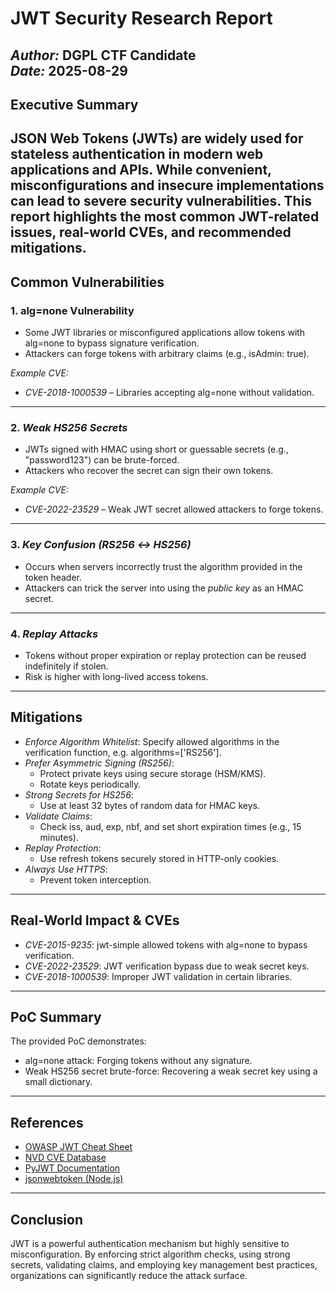 # JWT Security Research Report
*Author:* DGPL CTF Candidate  
*Date:* 2025-08-29  
--------------------------------------------------------------------------------------------------------------------------------------
## Executive Summary
JSON Web Tokens (JWTs) are widely used for stateless authentication in modern web applications and APIs. 
While convenient, misconfigurations and insecure implementations can lead to severe security vulnerabilities.
This report highlights the most common JWT-related issues, real-world CVEs, and recommended mitigations.
----------------------------------------------------------------------------------------------------------------------------------------
## Common Vulnerabilities
### 1. **alg=none Vulnerability**
- Some JWT libraries or misconfigured applications allow tokens with alg=none to bypass signature verification.
- Attackers can forge tokens with arbitrary claims (e.g., isAdmin: true).

*Example CVE:*  
- *CVE-2018-1000539* – Libraries accepting alg=none without validation.
------------------------------------------------------------------------------------------------------------------------------------------
### 2. *Weak HS256 Secrets*
- JWTs signed with HMAC using short or guessable secrets (e.g., "password123") can be brute-forced.
- Attackers who recover the secret can sign their own tokens.

*Example CVE:*  
- *CVE-2022-23529* – Weak JWT secret allowed attackers to forge tokens.
---------------------------------------------------------------------------------------------------------------------------------
### 3. *Key Confusion (RS256 ↔ HS256)*
- Occurs when servers incorrectly trust the algorithm provided in the token header.
- Attackers can trick the server into using the *public key* as an HMAC secret.
----------------------------------------------------------------------------------------------------------------------------------
### 4. *Replay Attacks*
- Tokens without proper expiration or replay protection can be reused indefinitely if stolen.
- Risk is higher with long-lived access tokens.
------------------------------------------------------------------------------------------------------------------------------------
## Mitigations
- *Enforce Algorithm Whitelist*: Specify allowed algorithms in the verification function, e.g. algorithms=['RS256'].
- *Prefer Asymmetric Signing (RS256)*:
  - Protect private keys using secure storage (HSM/KMS).
  - Rotate keys periodically.
- *Strong Secrets for HS256*:
  - Use at least 32 bytes of random data for HMAC keys.
- *Validate Claims*:
  - Check iss, aud, exp, nbf, and set short expiration times (e.g., 15 minutes).
- *Replay Protection*:
  - Use refresh tokens securely stored in HTTP-only cookies.
- *Always Use HTTPS*:
  - Prevent token interception.
----------------------------------------------------------------------------------------------------------------------------
## Real-World Impact & CVEs
- *CVE-2015-9235*: jwt-simple allowed tokens with alg=none to bypass verification.
- *CVE-2022-23529*: JWT verification bypass due to weak secret keys.
- *CVE-2018-1000539*: Improper JWT validation in certain libraries.
----------------------------------------------------------------------------------------------------------------------------
## PoC Summary
The provided PoC demonstrates:
- alg=none attack: Forging tokens without any signature.
- Weak HS256 secret brute-force: Recovering a weak secret key using a small dictionary.
-----------------------------------------------------------------------------------------------------------------------------
## References
- [OWASP JWT Cheat Sheet](https://cheatsheetseries.owasp.org/cheatsheets/JSON_Web_Token_for_Java_Cheat_Sheet.html)
- [NVD CVE Database](https://nvd.nist.gov/)
- [PyJWT Documentation](https://pypi.org/project/PyJWT/)
- [jsonwebtoken (Node.js)](https://www.npmjs.com/package/jsonwebtoken)
------------------------------------------------------------------------------------------------------------------------------
## Conclusion
JWT is a powerful authentication mechanism but highly sensitive to misconfiguration. 
By enforcing strict algorithm checks, using strong secrets, validating claims, and employing key management best practices, 
organizations can significantly reduce the attack surface.

